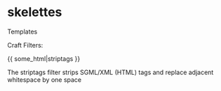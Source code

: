 # skelettes
Templates


Craft Filters:


{{ some_html|striptags }}
<p>The striptags filter strips SGML/XML (HTML) tags and replace adjacent whitespace by one space </p>

